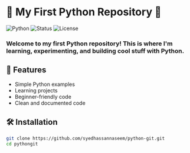 # 🐍 My First Python Repository 🚀

![Python](https://img.shields.io/badge/Python-3.x-blue?logo=python&logoColor=yellow)
![Status](https://img.shields.io/badge/Status-Active-brightgreen)
![License](https://img.shields.io/badge/License-MIT-orange)

<h3>Welcome to my first Python repository! This is where I'm learning, experimenting, and building cool stuff with Python.</h3>

## 🌟 Features

- Simple Python examples
- Learning projects
- Beginner-friendly code
- Clean and documented code

## 🛠️ Installation

```bash
git clone https://github.com/syedhassannaseem/python-git.git
cd pythongit
